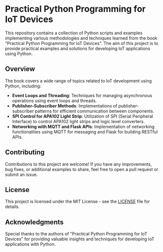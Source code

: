 # **Practical Python Programming for IoT Devices**

This repository contains a collection of Python scripts and examples implementing various methodologies and techniques learned from the book "Practical Python Programming for IoT Devices". The aim of this project is to provide practical examples and solutions for developing IoT applications using Python.

## **Overview**

The book covers a wide range of topics related to IoT development using Python, including:

- **Event Loops and Threading**: Techniques for managing asynchronous operations using event loops and threads.
- **Publisher-Subscriber Methods**: Implementations of publisher-subscriber patterns for efficient communication between components.
- **SPI Control for APA102 Light Strip**: Utilization of SPI (Serial Peripheral Interface) to control APA102 light strips and logic level converters.
- **Networking with MQTT and Flask APIs**: Implementation of networking functionalities using MQTT for messaging and Flask for building RESTful APIs.

## **Contributing**

Contributions to this project are welcome! If you have any improvements, bug fixes, or additional examples to share, feel free to open a pull request or submit an issue.

## **License**

This project is licensed under the MIT License - see the [LICENSE](LICENSE) file for details.

## **Acknowledgments**

Special thanks to the authors of "Practical Python Programming for IoT Devices" for providing valuable insights and techniques for developing IoT applications with Python.